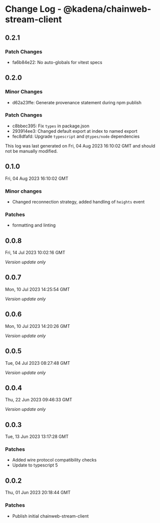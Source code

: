 # Change Log - @kadena/chainweb-stream-client

## 0.2.1

### Patch Changes

- fa6b84e22: No auto-globals for vitest specs

## 0.2.0

### Minor Changes

- d62a23ffe: Generate provenance statement during npm publish

### Patch Changes

- c8bbec395: Fix `types` in package.json
- 293914ee3: Changed default export at index to named export
- fec8dfafd: Upgrade `typescript` and `@types/node` dependencies

This log was last generated on Fri, 04 Aug 2023 16:10:02 GMT and should not be
manually modified.

## 0.1.0

Fri, 04 Aug 2023 16:10:02 GMT

### Minor changes

- Changed reconnection strategy, added handling of `heights` event

### Patches

- formatting and linting

## 0.0.8

Fri, 14 Jul 2023 10:02:16 GMT

_Version update only_

## 0.0.7

Mon, 10 Jul 2023 14:25:54 GMT

_Version update only_

## 0.0.6

Mon, 10 Jul 2023 14:20:26 GMT

_Version update only_

## 0.0.5

Tue, 04 Jul 2023 08:27:48 GMT

_Version update only_

## 0.0.4

Thu, 22 Jun 2023 09:46:33 GMT

_Version update only_

## 0.0.3

Tue, 13 Jun 2023 13:17:28 GMT

### Patches

- Added wire protocol compatibility checks
- Update to typescript 5

## 0.0.2

Thu, 01 Jun 2023 20:18:44 GMT

### Patches

- Publish initial chainweb-stream-client
